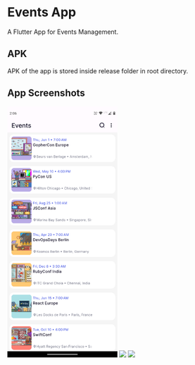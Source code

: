 # Events App

A Flutter App for Events Management.

## APK

APK of the app is stored inside release folder in root directory.

## App Screenshots

<img src="release/home-screen.png" width="250"> <img src="release/event-details-screen.png-screen.png" width="250"> <img src="release/search-screen.png-screen.png" width="250">
